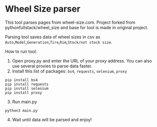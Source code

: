 # Wheel Size parser
This tool parses pages from wheel-size.com. Project forked from pythonfullstack/wheel_size and base for tool is made in original project.

Parsing tool saves data of wheel sizes in csv as `Auto`,`Model`,`Generation`,`Tire`,`Rim`,`Stock/not stock size`.

How to run tool:

1. Open proxy.py and enter the URL of your proxy address. You can also use several proxies to parse data faster.
2. Install this list of packages: `bs4`, `requests`, `selenium`, `proxy`
```
pip install bs4
pip install requests
pip install selenium
pip install proxy
```
3. Run main.py
```
python3 main.py
```
4. Wait until data will be parsed and enjoy!
